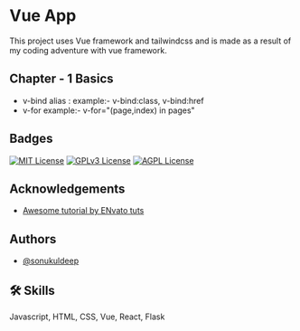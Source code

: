 
# Vue App

This project uses Vue framework and tailwindcss and is made as a result of my coding adventure with vue framework. 

## Chapter - 1 Basics 
* v-bind alias : example:- v-bind:class, v-bind:href
* v-for example:- v-for="(page,index) in pages"

## Badges

[![MIT License](https://img.shields.io/badge/License-MIT-green.svg)](https://choosealicense.com/licenses/mit/) 
[![GPLv3 License](https://img.shields.io/badge/License-GPL%20v3-yellow.svg)](https://opensource.org/licenses/)
[![AGPL License](https://img.shields.io/badge/license-AGPL-blue.svg)](http://www.gnu.org/licenses/agpl-3.0)


## Acknowledgements

 - [Awesome tutorial by ENvato tuts](https://www.youtube.com/watch?v=1GNsWa_EZdw)



## Authors

- [@sonukuldeep](https://www.github.com/sonukuldeepe)


## 🛠 Skills
Javascript, HTML, CSS, Vue, React, Flask
